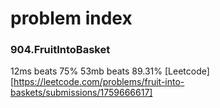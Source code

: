 # problem index


### 904.FruitIntoBasket

12ms beats 75%
53mb beats 89.31%
[Leetcode][https://leetcode.com/problems/fruit-into-baskets/submissions/1759666617]